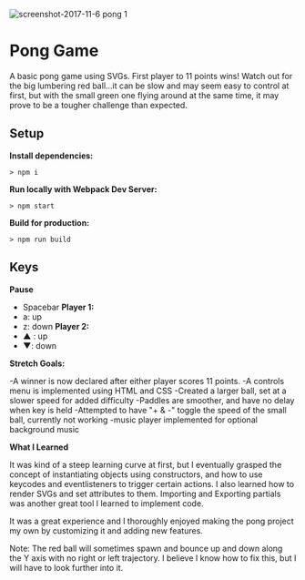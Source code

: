 ![screenshot-2017-11-6 pong 1](https://user-images.githubusercontent.com/32422707/32456731-756c396c-c2db-11e7-8118-a874daf3bf0e.png)

# Pong Game

A basic pong game using SVGs. First player to 11 points wins! Watch out for the big lumbering red ball...it can be slow and may seem easy to control at first, but with the small green one flying around at the same time, it may prove to be a tougher challenge than expected.

## Setup

**Install dependencies:**

`> npm i`

**Run locally with Webpack Dev Server:**

`> npm start`

**Build for production:**

`> npm run build`

## Keys

**Pause**
* Spacebar
**Player 1:**
* a: up
* z: down
**Player 2:**
* ▲ : up
* ▼: down

**Stretch Goals:**

-A winner is now declared after either player scores 11 points. 
-A controls menu is implemented using HTML and CSS
-Created a larger ball, set at a slower speed for added difficulty 
-Paddles are smoother, and have no delay when key is held
-Attempted to have "+ & -" toggle the speed of the small ball, currently not working
-music player implemented for optional background music

**What I Learned**

It was kind of a steep learning curve at first, but I eventually grasped the concept of instantiating objects using constructors, and how to use keycodes and eventlisteners to trigger certain actions. I also learned how to render SVGs and set attributes to them. Importing and Exporting partials was another great tool I learned to implement code. 

It was a great experience and I thoroughly enjoyed making the pong project my own by customizing it and adding new features.

Note: The red ball will sometimes spawn and bounce up and down along the Y axis with no right or left trajectory. I believe I know how to fix this, but I will have to look further into it.






